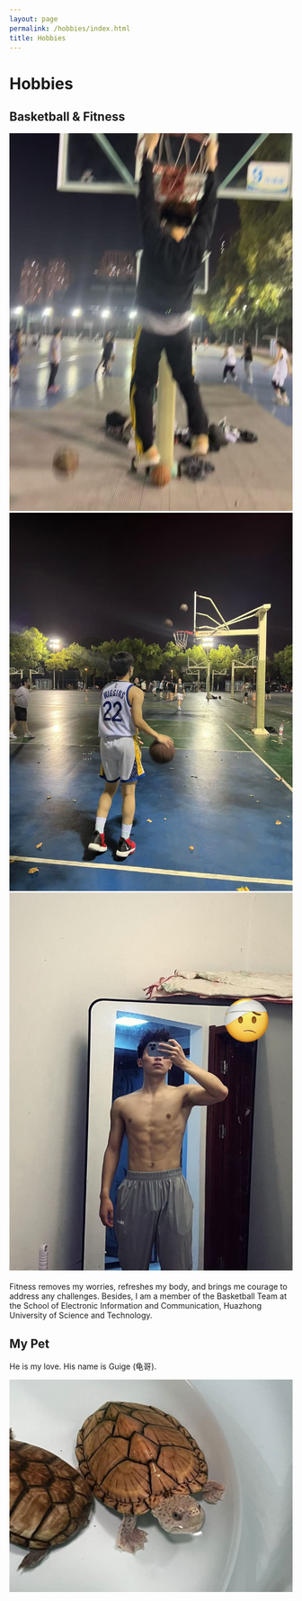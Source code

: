```yaml
---
layout: page
permalink: /hobbies/index.html
title: Hobbies
---
```


# Hobbies

## Basketball & Fitness

<div class="third">
<img src="/images/basketball1.jpg">
<img src="/images/basketball2.jpg">
<img src="/images/fitness.jpg">
</div>
<br>Fitness removes my worries, refreshes my body, and brings me courage to address any challenges. Besides, I am a member of the Basketball Team at the School of Electronic Information and Communication, Huazhong University of Science and Technology.

## My Pet

He is my love. His name is Guige (龟哥).

<div>
<img src="/images/pet.jpg">
</div>
<br>

<!-- Calendly inline widget begin -->

<div class="calendly-inline-widget" data-url="https://calendly.com/lancecai/meet-with-lance" style="min-width:320px;height:630px;"></div>
<script type="text/javascript" src="https://assets.calendly.com/assets/external/widget.js" async></script>
<!-- Calendly inline widget end -->

